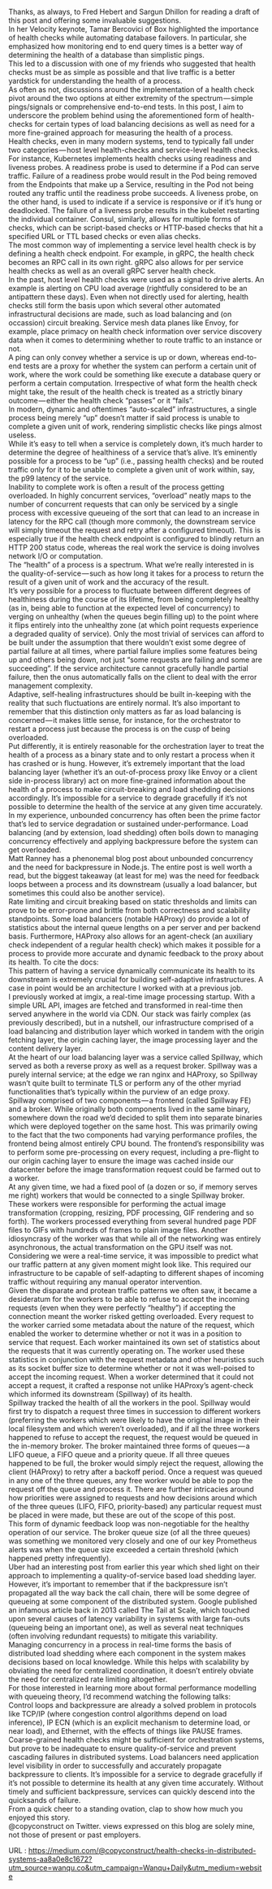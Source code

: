  Thanks, as always, to Fred Hebert and Sargun Dhillon for reading a draft of this post and offering some invaluable suggestions.  
    In her Velocity keynote, Tamar Bercovici of Box highlighted the importance of health checks while automating database failovers. In particular, she emphasized how monitoring end to end query times is a better way of determining the health of a database than simplistic pings.  
    This led to a discussion with one of my friends who suggested that health checks must be as simple as possible and that live traffic is a better yardstick for understanding the health of a process.  
    As often as not, discussions around the implementation of a health check pivot around the two options at either extremity of the spectrum — simple pings/signals or comprehensive end-to-end tests. In this post, I aim to underscore the problem behind using the aforementioned form of health-checks for certain types of load balancing decisions as well as need for a more fine-grained approach for measuring the health of a process.  
    Health checks, even in many modern systems, tend to typically fall under two categories — host level health-checks and service-level health checks.  
    For instance, Kubernetes implements health checks using readiness and liveness probes. A readiness probe is used to determine if a Pod can serve traffic. Failure of a readiness probe would result in the Pod being removed from the Endpoints that make up a Service, resulting in the Pod not being routed any traffic until the readiness probe succeeds. A liveness probe, on the other hand, is used to indicate if a service is responsive or if it’s hung or deadlocked. The failure of a liveness probe results in the kubelet restarting the individual container. Consul, similarly, allows for multiple forms of checks, which can be script-based checks or HTTP-based checks that hit a specified URL or TTL based checks or even alias checks.  
    The most common way of implementing a service level health check is by defining a health check endpoint. For example, in gRPC, the health check becomes an RPC call in its own right. gRPC also allows for per service health checks as well as an overall gRPC server health check.  
    In the past, host level health checks were used as a signal to drive alerts. An example is alerting on CPU load average (rightfully considered to be an antipattern these days). Even when not directly used for alerting, health checks still form the basis upon which several other automated infrastructural decisions are made, such as load balancing and (on occassion) circuit breaking. Service mesh data planes like Envoy, for example, place primacy on health check information over service discovery data when it comes to determining whether to route traffic to an instance or not.  
    A ping can only convey whether a service is up or down, whereas end-to-end tests are a proxy for whether the system can perform a certain unit of work, where the work could be something like execute a database query or perform a certain computation. Irrespective of what form the health check might take, the result of the health check is treated as a strictly binary outcome — either the health check “passes” or it “fails”.  
    In modern, dynamic and oftentimes “auto-scaled” infrastructures, a single process being merely “up” doesn’t matter if said process is unable to complete a given unit of work, rendering simplistic checks like pings almost useless.  
    While it’s easy to tell when a service is completely down, it’s much harder to determine the degree of healthiness of a service that’s alive. It’s eminently possible for a process to be “up” (i.e., passing health checks) and be routed traffic only for it to be unable to complete a given unit of work within, say, the p99 latency of the service.  
    Inability to complete work is often a result of the process getting overloaded. In highly concurrent services, “overload” neatly maps to the number of concurrent requests that can only be serviced by a single process with excessive queueing of the sort that can lead to an increase in latency for the RPC call (though more commonly, the downstream service will simply timeout the request and retry after a configured timeout). This is especially true if the health check endpoint is configured to blindly return an HTTP 200 status code, whereas the real work the service is doing involves network I/O or computation.  
    The “health” of a process is a spectrum. What we’re really interested in is the quality-of-service — such as how long it takes for a process to return the result of a given unit of work and the accuracy of the result.  
    It’s very possible for a process to fluctuate between different degrees of healthiness during the course of its lifetime, from being completely healthy (as in, being able to function at the expected level of concurrency) to verging on unhealthy (when the queues begin filling up) to the point where it flips entirely into the unhealthy zone (at which point requests experience a degraded quality of service). Only the most trivial of services can afford to be built under the assumption that there wouldn’t exist some degree of partial failure at all times, where partial failure implies some features being up and others being down, not just “some requests are failing and some are succeeding”. If the service architecture cannot gracefully handle partial failure, then the onus automatically falls on the client to deal with the error management complexity.  
    Adaptive, self-healing infrastructures should be built in-keeping with the reality that such fluctuations are entirely normal. It’s also important to remember that this distinction only matters as far as load balancing is concerned — it makes little sense, for instance, for the orchestrator to restart a process just because the process is on the cusp of being overloaded.  
    Put differently, it is entirely reasonable for the orchestration layer to treat the health of a process as a binary state and to only restart a process when it has crashed or is hung. However, it’s extremely important that the load balancing layer (whether it’s an out-of-process proxy like Envoy or a client side in-process library) act on more fine-grained information about the health of a process to make circuit-breaking and load shedding decisions accordingly. It’s impossible for a service to degrade gracefully if it’s not possible to determine the health of the service at any given time accurately.  
    In my experience, unbounded concurrency has often been the prime factor that’s led to service degradation or sustained under-performance. Load balancing (and by extension, load shedding) often boils down to managing concurrency effectively and applying backpressure before the system can get overloaded.  
    Matt Ranney has a phenonemal blog post about unbounded concurrency and the need for backpressure in Node.js. The entire post is well worth a read, but the biggest takeaway (at least for me) was the need for feedback loops between a process and its downstream (usually a load balancer, but sometimes this could also be another service).  
    Rate limiting and circuit breaking based on static thresholds and limits can prove to be error-prone and brittle from both correctness and scalability standpoints. Some load balancers (notable HAProxy) do provide a lot of statistics about the internal queue lengths on a per server and per backend basis. Furthermore, HAProxy also allows for an agent-check (an auxiliary check independent of a regular health check) which makes it possible for a process to provide more accurate and dynamic feedback to the proxy about its health. To cite the docs:  
    This pattern of having a service dynamically communicate its health to its downstream is extremely crucial for building self-adaptive infrastructures. A case in point would be an architecture I worked with at a previous job.  
    I previously worked at imgix, a real-time image processing startup. With a simple URL API, images are fetched and transformed in real-time then served anywhere in the world via CDN. Our stack was fairly complex (as previously described), but in a nutshell, our infrastructure comprised of a load balancing and distribution layer which worked in tandem with the origin fetching layer, the origin caching layer, the image processing layer and the content delivery layer.  
    At the heart of our load balancing layer was a service called Spillway, which served as both a reverse proxy as well as a request broker. Spillway was a purely internal service; at the edge we ran nginx and HAProxy, so Spillway wasn’t quite built to terminate TLS or perform any of the other myriad functionalities that’s typically within the purview of an edge proxy.  
    Spillway comprised of two components — a frontend (called Spillway FE) and a broker. While originally both components lived in the same binary, somewhere down the road we’d decided to split them into separate binaries which were deployed together on the same host. This was primarily owing to the fact that the two components had varying performance profiles, the frontend being almost entirely CPU bound. The frontend’s responsibility was to perform some pre-processing on every request, including a pre-flight to our origin caching layer to ensure the image was cached inside our datacenter before the image transformation request could be farmed out to a worker.  
    At any given time, we had a fixed pool of (a dozen or so, if memory serves me right) workers that would be connected to a single Spillway broker. These workers were responsible for performing the actual image transformation (cropping, resizing, PDF processing, GIF rendering and so forth). The workers processed everything from several hundred page PDF files to GIFs with hundreds of frames to plain image files. Another idiosyncrasy of the worker was that while all of the networking was entirely asynchronous, the actual transformation on the GPU itself was not. Considering we were a real-time service, it was impossible to predict what our traffic pattern at any given moment might look like. This required our infrastructure to be capable of self-adapting to different shapes of incoming traffic without requiring any manual operator intervention.  
    Given the disparate and protean traffic patterns we often saw, it became a desideratum for the workers to be able to refuse to accept the incoming requests (even when they were perfectly “healthy”) if accepting the connection meant the worker risked getting overloaded. Every request to the worker carried some metadata about the nature of the request, which enabled the worker to determine whether or not it was in a position to service that request. Each worker maintained its own set of statistics about the requests that it was currently operating on. The worker used these statistics in conjunction with the request metadata and other heuristics such as its socket buffer size to determine whether or not it was well-poised to accept the incoming request. When a worker determined that it could not accept a request, it crafted a response not unlike HAProxy’s agent-check which informed its downstream (Spillway) of its health.  
    Spillway tracked the health of all the workers in the pool. Spillway would first try to dispatch a request three times in succession to different workers (preferring the workers which were likely to have the original image in their local filesystem and which weren’t overloaded), and if all the three workers happened to refuse to accept the request, the request would be queued in the in-memory broker. The broker maintained three forms of queues — a LIFO queue, a FIFO queue and a priority queue. If all three queues happened to be full, the broker would simply reject the request, allowing the client (HAProxy) to retry after a backoff period. Once a request was queued in any one of the three queues, any free worker would be able to pop the request off the queue and process it. There are further intricacies around how priorities were assigned to requests and how decisions around which of the three queues (LIFO, FIFO, priority-based) any particular request must be placed in were made, but these are out of the scope of this post.  
    This form of dynamic feedback loop was non-negotiable for the healthy operation of our service. The broker queue size (of all the three queues) was something we monitored very closely and one of our key Prometheus alerts was when the queue size exceeded a certain threshold (which happened pretty infrequently).  
    Uber had an interesting post from earlier this year which shed light on their approach to implementing a quality-of-service based load shedding layer.  
    However, it’s important to remember that if the backpressure isn’t propagated all the way back the call chain, there will be some degree of queueing at some component of the distributed system. Google published an infamous article back in 2013 called The Tail at Scale, which touched upon several causes of latency variability in systems with large fan-outs (queueing being an important one), as well as several neat techniques (often involving redundant requests) to mitigate this variability.  
    Managing concurrency in a process in real-time forms the basis of distributed load shedding where each component in the system makes decisions based on local knowledge. While this helps with scalability by obviating the need for centralized coordination, it doesn’t entirely obviate the need for centralized rate limiting altogether.  
    For those interested in learning more about formal performance modelling with queueing theory, I’d recommend watching the following talks:  
    Control loops and backpressure are already a solved problem in protocols like TCP/IP (where congestion control algorithms depend on load inference), IP ECN (which is an explicit mechanism to determine load, or near load), and Ethernet, with the effects of things like PAUSE frames.  
    Coarse-grained health checks might be sufficient for orchestration systems, but prove to be inadequate to ensure quality-of-service and prevent cascading failures in distributed systems. Load balancers need application level visibility in order to successfully and accurately propagate backpressure to clients. It’s impossible for a service to degrade gracefully if it’s not possible to determine its health at any given time accurately. Without timely and sufficient backpressure, services can quickly descend into the quicksands of failure.  
    From a quick cheer to a standing ovation, clap to show how much you enjoyed this story.  
    @copyconstruct on Twitter. views expressed on this blog are solely mine, not those of present or past employers.  
    
  URL : https://medium.com/@copyconstruct/health-checks-in-distributed-systems-aa8a0e8c1672?utm_source=wanqu.co&utm_campaign=Wanqu+Daily&utm_medium=website
